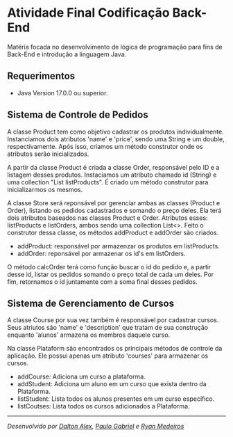 # Atividade Final Codificação Back-End
<p align="left">
  <p>Matéria focada no desenvolvimento de lógica de programação para fins de Back-End e introdução a linguagem Java.</p>
</p>

## Requerimentos

- Java Version 17.0.0 ou superior.

## Sistema de Controle de Pedidos

A classe Product tem como objetivo cadastrar os produtos individualmente.
Instanciamos dois atributos 'name' e 'price', sendo uma String e um double, respectivamente. Após isso, criamos um método construtor onde os atributos serão inicializados.



A partir da classe Product é criada a classe Order, responsável pelo ID e a listagem desses produtos.
Instaciamos um atributo chamado id (String) e uma collection "List<Product> listProducts". É criado um método construtor para inicializarmos os mesmos.



A classe Store será reponsável por gerenciar ambas as classes (Product e Order), listando os pedidos cadastrados e somando o preço deles.
Ela terá dois atributos baseados nas classes Product e Order. Atributos esses: listProducts e listOrders, ambos sendo uma collection List<>.
Feito o construtor dessa classe, os métodos addProduct e addOrder são criados.



- addProduct: responsável por armazenzar os produtos em listProducts.
- addOrder: reponsável por armazenar os id's em listOrders.



O método calcOrder terá como função buscar o id do pedido e, a partir desse id, listar os pedidos somando o preço total de cada um deles. Por fim, retornamos o id juntamente com a soma final desses pedidos.



## Sistema de Gerenciamento de Cursos

A classe Course por sua vez também é responsável por cadastrar cursos.
Seus atriutos são 'name' e 'description' que tratam de sua construção enquanto 'alunos' armazena os membros daquele curso.



Na classe Plataform são encontrados os principais métodos de controle da aplicação. Ele possui apenas um atributo 'courses' para armazenar os cursos.

- addCourse: Adiciona um curso a plataforma.
- addStudent: Adiciona um aluno em um curso que exista dentro da Plataforma.
- listStudent: Lista todos os alunos presentes em um curso específico.
- listCoutses: Lista todos os cursos adicionados a Plataforma.



---
*Desenvolvido por [Dalton Alex](https://github.com/dalton4lex), [Paulo Gabriel](https://github.com/WSgabri3l) e [Ryan Medeiros](https://github.com/Ryanmedeirosp)*
